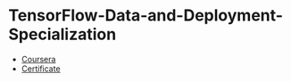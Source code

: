 # TensorFlow-Data-and-Deployment-Specialization
- [Coursera](https://www.coursera.org/specializations/tensorflow-data-and-deployment)
- [Certificate](https://github.com/MinDutch03/TensorFlow-Data-and-Deployment-Specialization/blob/main/Coursera%20137G60RRN8NY.pdf)

